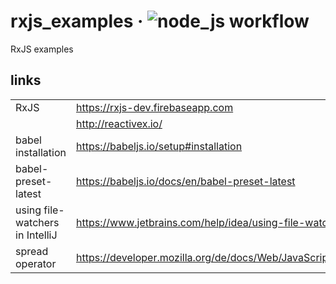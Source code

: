 # rxjs_examples &middot; ![node_js workflow](https://github.com/hofiorg/rxjs_examples/actions/workflows/node.js.yml/badge.svg)

RxJS examples

## links

|                                 |                                                                                            |
|---------------------------------|--------------------------------------------------------------------------------------------|
| RxJS                            | <https://rxjs-dev.firebaseapp.com>                                                         |
|                                 | <http://reactivex.io/>                                                                     |
| babel installation              | <https://babeljs.io/setup#installation>                                                    |
| babel-preset-latest             | <https://babeljs.io/docs/en/babel-preset-latest>                                           |
| using file-watchers in IntelliJ | <https://www.jetbrains.com/help/idea/using-file-watchers.html>                             |
| spread operator                 | <https://developer.mozilla.org/de/docs/Web/JavaScript/Reference/Operators/Spread_operator> |
